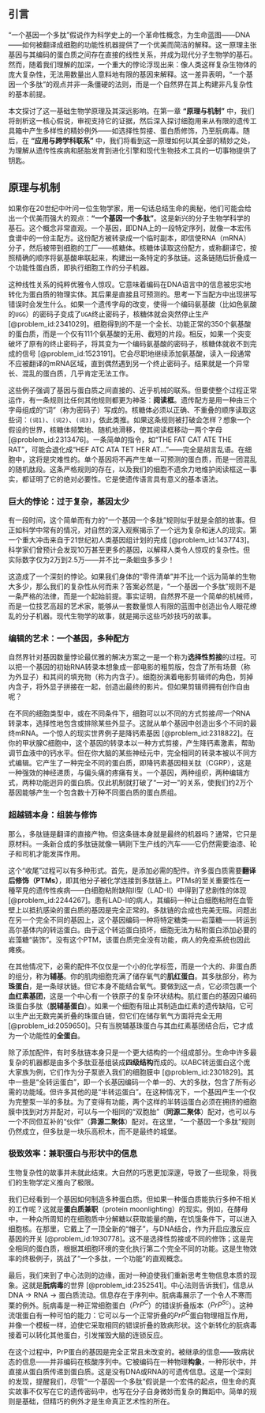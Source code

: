## 引言
“一个基因一个多肽”假说作为科学史上的一个革命性概念，为生命蓝图——DNA——如何被翻译成细胞的功能性机器提供了一个优美而简洁的解释。这一原理主张基因与其编码的蛋白质之间存在直接的线性关系，并成为现代分子生物学的基石。然而，随着我们理解的加深，一个重大的悖论浮现出来：像人类这样复杂生物体的庞大复杂性，无法用数量出人意料地有限的基因来解释。这一差异表明，“一个基因一个多肽”的观点并非一条僵硬的法则，而是一个自然界在其上构建非凡复杂性的基本前提。

本文探讨了这一基础生物学原理及其深远影响。在第一章 **“原理与机制”** 中，我们将剖析这一核心假说，审视支持它的证据，然后深入探讨细胞用来从有限的遗传工具箱中产生多样性的精妙例外——如选择性剪接、蛋白质修饰，乃至朊病毒。随后，在 **“应用与跨学科联系”** 中，我们将看到这一原理如何以其全部的精妙之处，为理解从遗传性疾病和胚胎发育到进化引擎和现代生物技术工具的一切事物提供了钥匙。

## 原理与机制

如果你在20世纪中叶问一位生物学家，用一句话总结生命的奥秘，他们可能会给出一个优美而强大的观点：**“一个基因一个多肽”**。这是新兴的分子生物学科学的基石。这个概念非常直观。一个基因，即DNA上的一段特定序列，就像一本宏伟食谱中的一份主配方。这份配方被转录成一个临时副本，即信使RNA（mRNA）分子，然后被带到细胞的工厂——核糖体。核糖体读取这份配方，或称翻译它，按照精确的顺序将氨基酸串联起来，构建出一条特定的多肽链。这条链随后折叠成一个功能性蛋白质，即执行细胞工作的分子机器。

这种线性关系的纯粹优雅令人惊叹。它意味着编码在DNA语言中的信息被忠实地转化为蛋白质的物理实体。其后果是直接且可预测的。思考一下当配方中出现拼写错误时会发生什么。如果一个遗传字母的改变，使得一个编码氨基酸（比如色氨酸的`UGG`）的密码子变成了`UGA`终止密码子，核糖体就会突然停止生产 [@problem_id:2341029]。细胞得到的不是一个全长、功能正常的350个氨基酸的蛋白质，而是一个仅有111个氨基酸的无用、截短的片段。相反，如果一个突变破坏了原有的终止密码子，将其变为一个编码氨基酸的密码子，核糖体就收不到完成的信号 [@problem_id:1523191]。它会尽职地继续添加氨基酸，读入一段通常不应被翻译的mRNA区域，直到偶然遇到另一个终止密码子。结果就是一个异常长、混乱的蛋白质，几乎肯定无法工作。

这些例子强调了基因与蛋白质之间直接的、近乎机械的联系。但要使整个过程正常运作，有一条规则比任何其他规则都更为神圣：**阅读框**。遗传配方是用一种由三个字母组成的“词”（称为密码子）写成的。核糖体必须以正确、不重叠的顺序读取这些词：`(词1)`、`(词2)`、`(词3)`，依此类推。如果这条规则被打破会怎样？想象一个假设的世界，核糖体频繁地、随机地滑移，使其阅读框移动一两个字母 [@problem_id:2313476]。一条简单的指令，如“THE FAT CAT ATE THE RAT”，可能会退化成“HEF ATC ATA TET HER AT...”——完全是胡言乱语。在细胞中，这将是灾难性的。单个基因将不再产生单一可预测的蛋白质，而是一团混乱的随机肽段。这条严格规则的存在，以及我们的细胞不遗余力地维护阅读框这一事实，都证明了它的绝对必要性。它是使遗传语言具有意义的基本语法。

### 巨大的悖论：过于复杂，基因太少

有一段时间，这个简单而有力的“一个基因一个多肽”规则似乎就是全部的故事。但正如科学中常有的情况，对自然的深入观察揭示了一个远为复杂和迷人的现实。第一个重大冲击来自于21世纪初人类基因组计划的完成 [@problem_id:1437743]。科学家们曾预计会发现10万甚至更多的基因，以解释人类令人惊叹的复杂性。但实际数字仅为2万到2.5万——并不比一条蛔虫多多少！

这造成了一个深刻的悖论。如果我们身体的“零件清单”并不比一个远为简单的生物大多少，那么我们的复杂性从何而来？答案必然是，“一个基因一个多肽”规则不是一条严格的法律，而是一个起始前提。事实证明，自然界不是一个简单的机械师，而是一位技艺高超的艺术家，能够从一套数量惊人有限的蓝图中创造出令人眼花缭乱的分子机器。现代生物学的故事，就是揭示这些巧妙技巧的故事。

### 编辑的艺术：一个基因，多种配方

自然界针对基因数量悖论最优雅的解决方案之一是一个称为**选择性剪接**的过程。可以把一个基因的初始RNA转录本想象成一部电影的粗剪版，包含了所有场景（称为外显子）和其间的填充物（称为内含子）。细胞扮演着电影剪辑师的角色，剪掉内含子，将外显子拼接在一起，创造出最终的影片。但如果剪辑师拥有创作自由呢？

在不同的细胞类型中，或在不同条件下，细胞可以以不同的方式剪接*同一个*RNA转录本，选择性地包含或排除某些外显子。这就从单个基因中创造出多个不同的最终mRNA。一个惊人的现实世界例子是降钙素基因 [@problem_id:2318822]。在你的甲状腺C细胞中，这个基因的转录本以一种方式剪接，产生降钙素激素，帮助调节血液中的钙水平。但在你大脑的某些神经元中，完全相同的转录本被以不同方式编辑。它产生了一种完全不同的蛋白质，即降钙素基因相关肽（CGRP），这是一种强效的神经递质，与偏头痛的疼痛有关。一个基因，两种组织，两种编辑方式，两种功能迥异的蛋白质。仅此机制就打破了“一对一”的关系，使我们约2万个基因能够产生一个包含数十万种不同蛋白质的蛋白质组。

### 超越链本身：组装与修饰

那么，多肽链是翻译的直接产物。但这条链本身就是最终的机器吗？通常，它只是原材料。一条新合成的多肽链就像一辆刚下生产线的汽车——它仍然需要油漆、轮子和司机才能发挥作用。

这个“收尾”过程可以有多种形式。首先，是添加必需的配件。许多蛋白质需要**翻译后修饰（PTMs）**，即其他分子被化学连接到多肽链上。PTMs的至关重要性在一種罕見的遗传性疾病——白细胞粘附缺陷II型（LAD-II）中得到了悲剧性的体现 [@problem_id:2244267]。患有LAD-II的病人，其编码一种让白细胞粘附在血管壁上以抵抗感染的蛋白质的基因是完全正常的。多肽链的合成也完美无瑕。问题出在另一个完全不同的基因上，这个基因编码一种将特定糖类——岩藻糖——转运到高尔基体内的转运蛋白。由于这个转运蛋白损坏，细胞无法为粘附蛋白添加必要的岩藻糖“装饰”。没有这个PTM，该蛋白质完全没有功能，病人的免疫系统也因此瘫痪。

在其他情况下，必需的配件不仅仅是一个小的化学标签，而是一个大的、非蛋白质的组分，称为**辅基**。你的肌肉细胞充满了储存氧气的**肌红蛋白**。其多肽部分，称为**珠蛋白**，是一条球状链。但它本身不能结合氧气。要做到这一点，它必须包裹一个**血红素基团**，这是一个中心有一个铁原子的复杂环状结构。肌红蛋白的基因只编码珠蛋白多肽（**脱辅基蛋白**）。如果一个细胞有阻止其制造血红素的遗传缺陷，它可以生产出无数完美折叠的珠蛋白链，但它们在储存氧气方面将完全无用 [@problem_id:2059650]。只有当脱辅基珠蛋白与其血红素基团结合后，它才成为一个功能性的**全蛋白**。

除了添加配件，有时多肽链本身只是一个更大结构的一个组成部分。生命中许多最复杂的机器都是由多个多肽亚基组装成**四级结构**而成的。以ABC转运蛋白这个庞大家族为例，它们作为分子泵嵌入我们的细胞膜中 [@problem_id:2301829]。其中一些是“全转运蛋白”，即一个长基因编码一个单一的、大的多肽，包含了所有必需的功能域。但许多其他的是“半转运蛋白”。在这种情况下，一个基因产生一个仅为完整泵一半的多肽。为了变得有功能，两个这样的半转运蛋白必须在拥挤的细胞膜中找到对方并配对，可以与一个相同的“双胞胎”（**同源二聚体**）配对，也可以与一个不同但互补的“伙伴”（**异源二聚体**）配对。在这里，“一个基因一个多肽”规则仍然成立，但多肽是一块乐高积木，而不是最终的城堡。

### 极致效率：兼职蛋白与形状中的信息

生物复杂性的故事并未就此结束。大自然的巧思更加深邃，导致了一些现象，将我们的生物学定义推向了极限。

我们已经看到一个基因如何制造多种蛋白质。但如果一种蛋白质能执行多种不相关的工作呢？这就是**蛋白质兼职**（protein moonlighting）的现实。例如，在酵母中，一种众所周知的在细胞质中分解糖以获取能量的酶，在饥饿条件下，可以进入细胞核。在那里，它戴上了一顶全新的“帽子”，与DNA结合，作为开启应激反应基因的开关 [@problem_id:1930778]。这不是选择性剪接或不同的修饰；这是完全相同的蛋白质，根据其细胞环境的变化执行第二个完全不同的功能。这是生物效率的终极例子，挑战了“一个多肽，一个功能”的直观概念。

最后，我们来到了中心法则的边缘，面对一种迫使我们重新思考生物信息本质的现象。这就是**朊病毒**的世界 [@problem_id:2352541]。中心法则告诉我们，信息从DNA → RNA → 蛋白质流动。信息存在于序列中。朊病毒展示了一个令人不寒而栗的例外。朊病毒是一种正常细胞蛋白（$PrP^{C}$）的错误折叠版本（$PrP^{Sc}$）。这种流氓蛋白有一种可怕的能力：它可以与一个正常折叠的$PrP^{C}$蛋白物理相互作用，并像一个模板一样，迫使它采取相同的错误折叠的致病形状。这个新转化的朊病毒接着可以转化其他蛋白，引发摧毁大脑的连锁反应。

在这个过程中，PrP蛋白的基因是完全正常且未改变的。被继承的信息——致病状态的信息——并非编码在核酸序列中。它被编码在一种物理**构象**，一种形状中，并直接从蛋白质传递到蛋白质。这是没有DNA或RNA的可遗传信息。这是一个深刻的发现，提醒我们，尽管“一个基因一个多肽”假说是一个宏伟的起点，但生命的真实故事不仅写在它的遗传密码中，也写在分子自身微妙而复杂的舞蹈中。简单的规则是基础，但精巧的例外才是生命真正艺术性的所在。

